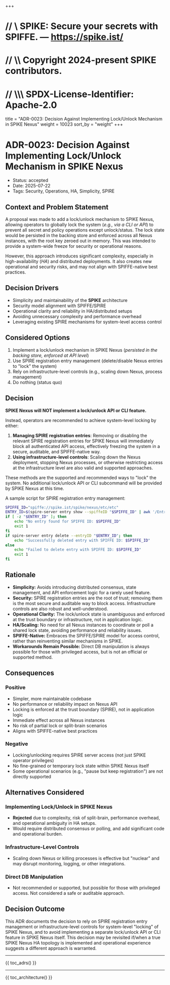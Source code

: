+++
# //    \\ SPIKE: Secure your secrets with SPIFFE. — https://spike.ist/
# //  \\\\ Copyright 2024-present SPIKE contributors.
# // \\\\\ SPDX-License-Identifier: Apache-2.0

title = "ADR-0023: Decision Against Implementing Lock/Unlock Mechanism in SPIKE Nexus"
weight = 10023
sort_by = "weight"
+++

# ADR-0023: Decision Against Implementing Lock/Unlock Mechanism in SPIKE Nexus

- Status: accepted
- Date: 2025-07-22
- Tags: Security, Operations, HA, Simplicity, SPIRE

## Context and Problem Statement

A proposal was made to add a lock/unlock mechanism to SPIKE Nexus, allowing 
operators to globally lock the system (*e.g., via a CLI or API*) to prevent all 
secret and policy operations except unlock/status. The lock state would be 
persisted in the backing store and enforced across all Nexus instances, with the 
root key zeroed out in memory. This was intended to provide a system-wide freeze 
for security or operational reasons.

However, this approach introduces significant complexity, especially in 
high-availability (*HA*) and distributed deployments. It also creates new 
operational and security risks, and may not align with SPIFFE-native best 
practices.

## Decision Drivers

* Simplicity and maintainability of the **SPIKE** architecture
* Security model alignment with SPIFFE/SPIRE
* Operational clarity and reliability in HA/distributed setups
* Avoiding unnecessary complexity and performance overhead
* Leveraging existing SPIRE mechanisms for system-level access control

## Considered Options

1. Implement a lock/unlock mechanism in SPIKE Nexus (*persisted in the backing 
   store, enforced at API level*)
2. Use SPIRE registration entry management (delete/disable Nexus entries to "lock" the system)
3. Rely on infrastructure-level controls (e.g., scaling down Nexus, process management)
4. Do nothing (status quo)

## Decision

**SPIKE Nexus will NOT implement a lock/unlock API or CLI feature.**

Instead, operators are recommended to achieve system-level locking by either:

1. **Managing SPIRE registration entries**: Removing or disabling the relevant SPIRE registration entries for SPIKE Nexus will immediately block all authenticated API access, effectively freezing the system in a secure, auditable, and SPIFFE-native way.
2. **Using infrastructure-level controls**: Scaling down the Nexus deployment, stopping Nexus processes, or otherwise restricting access at the infrastructure level are also valid and supported approaches.

These methods are the supported and recommended ways to "lock" the system. No additional lock/unlock API or CLI subcommand will be provided by SPIKE Nexus at this time.

A sample script for SPIRE registration entry management:

```sh
SPIFFE_ID="spiffe://spike.ist/spike/nexus/etc/etc"
ENTRY_ID=$(spire-server entry show --spiffeID "$SPIFFE_ID" | awk '/Entry ID/ {print $NF}')
if [ -z "$ENTRY_ID" ]; then
    echo "No entry found for SPIFFE ID: $SPIFFE_ID"
    exit 1
fi
if spire-server entry delete --entryID "$ENTRY_ID"; then
    echo "Successfully deleted entry with SPIFFE ID: $SPIFFE_ID"
else
    echo "Failed to delete entry with SPIFFE ID: $SPIFFE_ID"
    exit 1
fi
```

## Rationale

* **Simplicity:** Avoids introducing distributed consensus, state management, and API enforcement logic for a rarely used feature.
* **Security:** SPIRE registration entries are the root of trust; removing them is the most secure and auditable way to block access. Infrastructure controls are also robust and well-understood.
* **Operational Clarity:** The lock/unlock state is unambiguous and enforced at the trust boundary or infrastructure, not in application logic.
* **HA/Scaling:** No need for all Nexus instances to coordinate or poll a shared lock state, avoiding performance and reliability issues.
* **SPIFFE-Native:** Embraces the SPIFFE/SPIRE model for access control, rather than reinventing similar mechanisms in SPIKE.
* **Workarounds Remain Possible:** Direct DB manipulation is always possible for those with privileged access, but is not an official or supported method.

## Consequences

### Positive

* Simpler, more maintainable codebase
* No performance or reliability impact on Nexus API
* Locking is enforced at the trust boundary (SPIRE), not in application logic
* Immediate effect across all Nexus instances
* No risk of partial lock or split-brain scenarios
* Aligns with SPIFFE-native best practices

### Negative

* Locking/unlocking requires SPIRE server access (not just SPIKE operator privileges)
* No fine-grained or temporary lock state within SPIKE Nexus itself
* Some operational scenarios (e.g., "pause but keep registration") are not directly supported

## Alternatives Considered

### Implementing Lock/Unlock in SPIKE Nexus

- **Rejected** due to complexity, risk of split-brain, performance overhead, and operational ambiguity in HA setups.
- Would require distributed consensus or polling, and add significant code and operational burden.

### Infrastructure-Level Controls

- Scaling down Nexus or killing processes is effective but "nuclear" and may disrupt monitoring, logging, or other integrations.

### Direct DB Manipulation

- Not recommended or supported, but possible for those with privileged access. Not considered a safe or auditable approach.

## Decision Outcome

This ADR documents the decision to rely on SPIRE registration entry management or infrastructure-level controls for system-level "locking" of SPIKE Nexus, and to avoid implementing a separate lock/unlock API or CLI feature in SPIKE Nexus itself. This decision may be revisited if/when a true SPIKE Nexus HA topology is implemented and operational experience suggests a different approach is warranted.

----

{{ toc_adrs() }}

----

{{ toc_architecture() }} 